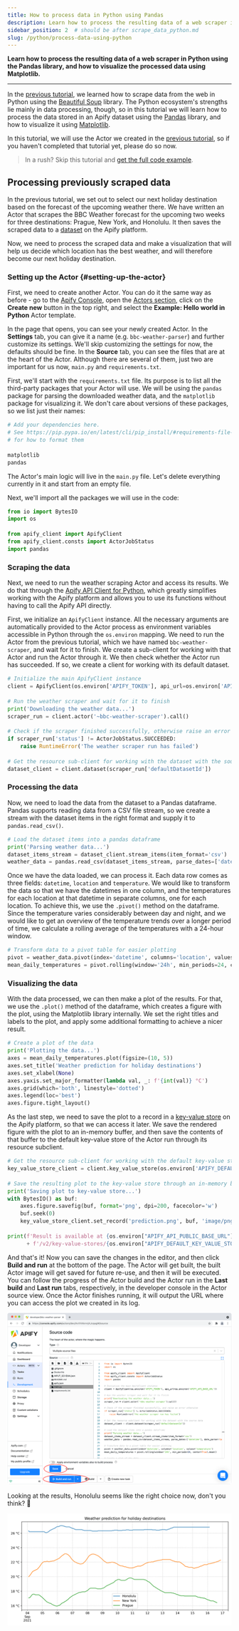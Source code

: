 ```yaml
---
title: How to process data in Python using Pandas
description: Learn how to process the resulting data of a web scraper in Python using the Pandas library, and how to visualize the processed data using Matplotlib.
sidebar_position: 2  # should be after scrape_data_python.md
slug: /python/process-data-using-python
---
```


**Learn how to process the resulting data of a web scraper in Python using the Pandas library, and how to visualize the processed data using Matplotlib.**

---

In the [previous tutorial](/academy/python/scrape-data-python), we learned how to scrape data from the web in Python using the [Beautiful Soup](https://www.crummy.com/software/BeautifulSoup/) library. The Python ecosystem's strengths lie mainly in data processing, though, so in this tutorial we will learn how to process the data stored in an Apify dataset using the [Pandas](https://pandas.pydata.org/) library, and how to visualize it using [Matplotlib](https://matplotlib.org/).

In this tutorial, we will use the Actor we created in the [previous tutorial](/academy/python/scrape-data-python), so if you haven't completed that tutorial yet, please do so now.

> In a rush? Skip this tutorial and [get the full code example](https://github.com/apify/apify-docs/tree/master/examples/python-data-parser/).

## Processing previously scraped data

In the previous tutorial, we set out to select our next holiday destination based on the forecast of the upcoming weather there. We have written an Actor that scrapes the BBC Weather forecast for the upcoming two weeks for three destinations: Prague, New York, and Honolulu. It then saves the scraped data to a [dataset](/platform/storage/dataset) on the Apify platform.

Now, we need to process the scraped data and make a visualization that will help us decide which location has the best weather, and will therefore become our next holiday destination.

### Setting up the Actor {#setting-up-the-actor}

First, we need to create another Actor. You can do it the same way as before - go to the [Apify Console](https://console.apify.com/), open the [Actors section](https://console.apify.com/actors), click on the **Create new** button in the top right, and select the **Example: Hello world in Python** Actor template.

In the page that opens, you can see your newly created Actor. In the **Settings** tab, you can give it a name (e.g. `bbc-weather-parser`) and further customize its settings. We'll skip customizing the settings for now, the defaults should be fine. In the **Source** tab, you can see the files that are at the heart of the Actor. Although there are several of them, just two are important for us now, `main.py` and `requirements.txt`.

First, we'll start with the `requirements.txt` file. Its purpose is to list all the third-party packages that your Actor will use. We will be using the `pandas` package for parsing the downloaded weather data, and the `matplotlib` package for visualizing it. We don't care about versions of these packages, so we list just their names:

```py
# Add your dependencies here.
# See https://pip.pypa.io/en/latest/cli/pip_install/#requirements-file-format
# for how to format them

matplotlib
pandas
```

The Actor's main logic will live in the `main.py` file. Let's delete everything currently in it and start from an empty file.

Next, we'll import all the packages we will use in the code:

```py
from io import BytesIO
import os

from apify_client import ApifyClient
from apify_client.consts import ActorJobStatus
import pandas
```

### Scraping the data

Next, we need to run the weather scraping Actor and access its results. We do that through the [Apify API Client for Python](/api/client/python/), which greatly simplifies working with the Apify platform and allows you to use its functions without having to call the Apify API directly.

First, we initialize an `ApifyClient` instance. All the necessary arguments are automatically provided to the Actor process as environment variables accessible in Python through the `os.environ` mapping. We need to run the Actor from the previous tutorial, which we have named `bbc-weather-scraper`, and wait for it to finish. We create a sub-client for working with that Actor and run the Actor through it. We then check whether the Actor run has succeeded. If so, we create a client for working with its default dataset.

```py
# Initialize the main ApifyClient instance
client = ApifyClient(os.environ['APIFY_TOKEN'], api_url=os.environ['APIFY_API_BASE_URL'])

# Run the weather scraper and wait for it to finish
print('Downloading the weather data...')
scraper_run = client.actor('~bbc-weather-scraper').call()

# Check if the scraper finished successfully, otherwise raise an error
if scraper_run['status'] != ActorJobStatus.SUCCEEDED:
    raise RuntimeError('The weather scraper run has failed')

# Get the resource sub-client for working with the dataset with the source data
dataset_client = client.dataset(scraper_run['defaultDatasetId'])
```

### Processing the data

Now, we need to load the data from the dataset to a Pandas dataframe. Pandas supports reading data from a CSV file stream, so we create a stream with the dataset items in the right format and supply it to `pandas.read_csv()`.

```py
# Load the dataset items into a pandas dataframe
print('Parsing weather data...')
dataset_items_stream = dataset_client.stream_items(item_format='csv')
weather_data = pandas.read_csv(dataset_items_stream, parse_dates=['datetime'], date_parser=lambda val: pandas.to_datetime(val, utc=True))
```

Once we have the data loaded, we can process it. Each data row comes as three fields: `datetime`, `location` and `temperature`. We would like to transform the data so that we have the datetimes in one column, and the temperatures for each location at that datetime in separate columns, one for each location. To achieve this, we use the `.pivot()` method on the dataframe. Since the temperature varies considerably between day and night, and we would like to get an overview of the temperature trends over a longer period of time, we calculate a rolling average of the temperatures with a 24-hour window.

```py
# Transform data to a pivot table for easier plotting
pivot = weather_data.pivot(index='datetime', columns='location', values='temperature')
mean_daily_temperatures = pivot.rolling(window='24h', min_periods=24, center=True).mean()
```

### Visualizing the data

With the data processed, we can then make a plot of the results. For that, we use the `.plot()` method of the dataframe, which creates a figure with the plot, using the Matplotlib library internally. We set the right titles and labels to the plot, and apply some additional formatting to achieve a nicer result.

```py
# Create a plot of the data
print('Plotting the data...')
axes = mean_daily_temperatures.plot(figsize=(10, 5))
axes.set_title('Weather prediction for holiday destinations')
axes.set_xlabel(None)
axes.yaxis.set_major_formatter(lambda val, _: f'{int(val)} °C')
axes.grid(which='both', linestyle='dotted')
axes.legend(loc='best')
axes.figure.tight_layout()
```

As the last step, we need to save the plot to a record in a [key-value store](/platform/storage/key-value-store) on the Apify platform, so that we can access it later. We save the rendered figure with the plot to an in-memory buffer, and then save the contents of that buffer to the default key-value store of the Actor run through its resource subclient.

```py
# Get the resource sub-client for working with the default key-value store of the run
key_value_store_client = client.key_value_store(os.environ['APIFY_DEFAULT_KEY_VALUE_STORE_ID'])

# Save the resulting plot to the key-value store through an in-memory buffer
print('Saving plot to key-value store...')
with BytesIO() as buf:
    axes.figure.savefig(buf, format='png', dpi=200, facecolor='w')
    buf.seek(0)
    key_value_store_client.set_record('prediction.png', buf, 'image/png')

print(f'Result is available at {os.environ["APIFY_API_PUBLIC_BASE_URL"]}'
      + f'/v2/key-value-stores/{os.environ["APIFY_DEFAULT_KEY_VALUE_STORE_ID"]}/records/prediction.png')
```

And that's it! Now you can save the changes in the editor, and then click **Build and run** at the bottom of the page. The Actor will get built, the built Actor image will get saved for future re-use, and then it will be executed. You can follow the progress of the Actor build and the Actor run in the **Last build** and **Last run** tabs, respectively, in the developer console in the Actor source view. Once the Actor finishes running, it will output the URL where you can access the plot we created in its log.

![Building and running the BBC Weather Parser Actor](./images/bbc-weather-parser-source.png)

Looking at the results, Honolulu seems like the right choice now, don't you think? 🙂

![Weather prediction plot created by the BBC Weather Parser Actor](./images/bbc-weather-prediction.png)

